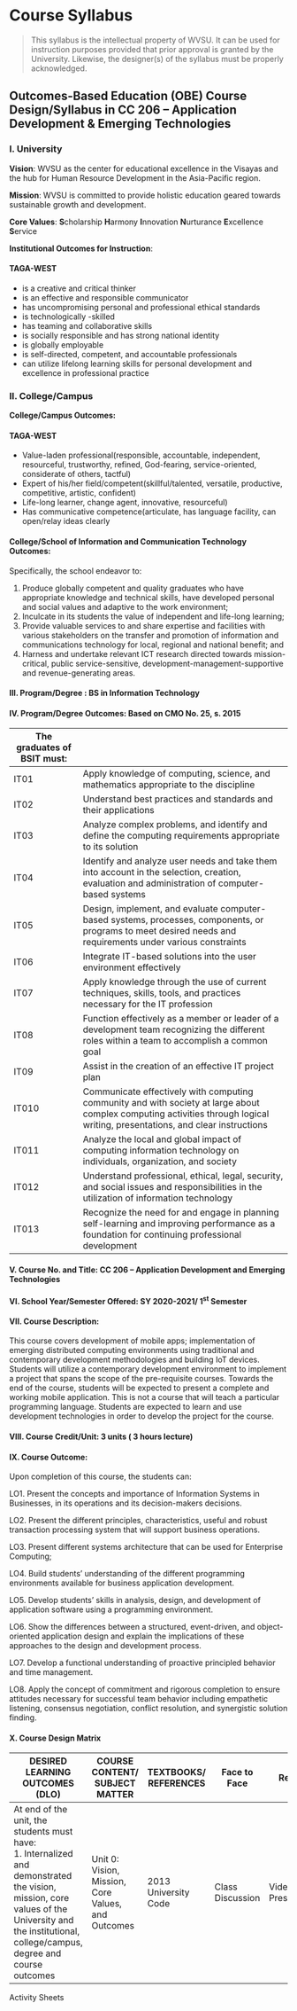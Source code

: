 # Course Syllabus

> This syllabus is the intellectual property of WVSU.  It can be used for instruction purposes provided that prior approval is granted by the University. Likewise, the designer(s) of the syllabus must be properly acknowledged.

## Outcomes-Based Education (OBE) Course Design/Syllabus in CC 206 – Application Development & Emerging Technologies

### I. University
**Vision**: WVSU as the center for educational excellence in the Visayas and the hub for Human Resource Development in the Asia-Pacific region.

**Mission**: WVSU is committed to provide holistic education geared towards sustainable growth and development.

**Core Values**: **S**cholarship		**H**armony		**I**nnovation		**N**urturance		**E**xcellence		**S**ervice

**Institutional Outcomes for Instruction**:
#### TAGA-WEST
* is a creative and critical thinker
* is an effective and responsible communicator 
* has uncompromising personal and professional ethical standards
* is technologically -skilled
* has teaming and collaborative skills
* is socially responsible and has strong national identity 
* is globally employable 
* is self-directed, competent, and accountable professionals
* can utilize lifelong learning skills  for personal development and excellence in professional practice

### II. College/Campus

**College/Campus Outcomes:**
#### TAGA-WEST
* Value-laden professional(responsible, accountable, independent, resourceful, trustworthy, refined, God-fearing, service-oriented, considerate of others, tactful)
* Expert of his/her field/competent(skillful/talented, versatile, productive, competitive, artistic, confident)
* Life-long learner, change agent, innovative, resourceful)
* Has communicative competence(articulate, has language facility, can open/relay ideas clearly

#### College/School of Information and Communication Technology Outcomes:
Specifically, the school endeavor to:
1. Produce globally competent and quality graduates who have appropriate knowledge and technical skills, have developed personal and social values and adaptive to the work environment;
1. Inculcate in its students the value of independent and life-long learning;
1. Provide valuable services to and share expertise and facilities with various stakeholders on the transfer and promotion of information and communications technology for local, regional and national benefit; and
1. Harness and undertake relevant ICT research directed towards mission-critical, public service-sensitive, development-management-supportive and revenue-generating areas.

#### III. Program/Degree : BS in Information Technology
#### IV. Program/Degree Outcomes: Based on CMO No. 25, s. 2015
|The graduates of BSIT must: |   |
|---|---|
|IT01|Apply knowledge of computing, science, and mathematics appropriate to the discipline|
|IT02|Understand best practices and standards and their applications|
|IT03|Analyze complex problems, and identify and define the computing requirements appropriate to its solution|
|IT04|Identify and analyze user needs and take them into account in the selection, creation, evaluation and administration of computer-based systems|
|IT05|Design, implement, and evaluate computer-based systems, processes, components, or programs to meet desired needs and requirements under various constraints|
|IT06|Integrate IT-based solutions into the user environment effectively|
|IT07|Apply knowledge through the use of current techniques, skills, tools, and practices necessary for the IT profession|
|IT08|Function effectively as a member or leader of a development team recognizing the different roles within a team to accomplish a common goal|
|IT09|Assist in the creation of an effective IT project plan|
|IT010|Communicate effectively with computing community and with society at large about complex computing activities through logical writing, presentations, and clear instructions|
|IT011|Analyze the local and global impact of computing information technology on individuals, organization, and society|
|IT012|Understand professional, ethical, legal, security, and social issues and responsibilities in the utilization of information technology|
|IT013|Recognize the need for and engage in planning self-learning and improving performance as a foundation for continuing professional development|

#### V. Course No. and Title: CC 206 – Application Development and Emerging Technologies
#### VI. School Year/Semester Offered: SY 2020-2021/ 1<sup>st</sup> Semester

#### VII. Course Description:  

This course covers development of mobile apps; implementation of emerging distributed computing environments using traditional and contemporary development methodologies and building IoT devices. Students will utilize a contemporary development environment to implement a project that spans the scope of the pre-requisite courses.  Towards the end of the course, students will be expected to present a complete and working mobile application. This is not a course that will teach a particular programming language. Students are expected to learn and use development technologies in order to develop the project for the course. 


#### VIII. Course Credit/Unit:  3 units ( 3 hours lecture)

#### IX. Course Outcome:  

Upon completion of this course, the students can:

LO1. Present the concepts and importance of Information Systems in Businesses, in its operations and its decision-makers decisions. 

LO2. Present the different principles, characteristics, useful and robust transaction processing system that will support business operations. 

LO3. Present different systems architecture that can be used for Enterprise Computing;

LO4. Build students’ understanding of the different programming environments available for business application development.

LO5. Develop students’ skills in analysis, design, and development of application software using a programming environment.

LO6. Show the differences between a structured, event-driven, and object-oriented application design and explain the implications of these approaches to the design and development process.

LO7. Develop a functional understanding of proactive principled behavior and time management.

LO8. Apply the concept of commitment and rigorous completion to ensure attitudes necessary for successful team behavior including empathetic listening, consensus negotiation, conflict resolution, and synergistic solution finding.


#### X. Course Design Matrix

|DESIRED LEARNING OUTCOMES (DLO)|COURSE CONTENT/ SUBJECT MATTER|TEXTBOOKS/ REFERENCES|Face to Face|Remote|Face to Face|Remote|RESOURCE MATERIAL|TIME TABLE|
|---|---|---|---|---|---|---|---|---|
|At end of the unit, the students must have: <br /> 1. Internalized and demonstrated the vision, mission, core values of the University and the institutional, college/campus, degree and course outcomes|Unit 0: Vision, Mission, Core Values, and Outcomes | 2013 University Code | Class Discussion | Video Presentation | | | Video IDs | 1 week |

Activity Sheets

